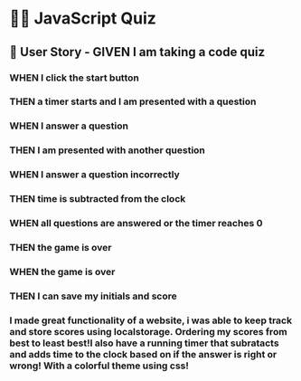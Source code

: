  # 🧑‍💻 JavaScript Quiz

## 📝 User Story - GIVEN I am taking a code quiz
### WHEN I click the start button 
### THEN a timer starts and I am presented with a question
### WHEN I answer a question
### THEN I am presented with another question
### WHEN I answer a question incorrectly
### THEN time is subtracted from the clock
### WHEN all questions are answered or the timer reaches 0
### THEN the game is over
### WHEN the game is over
### THEN I can save my initials and score

### I made great functionality of a website, i was able to keep track and store scores using localstorage. Ordering my scores from best to least best!I also have a running timer that subratacts and adds time to the clock based on if the answer is right or wrong! With a colorful theme using css!

